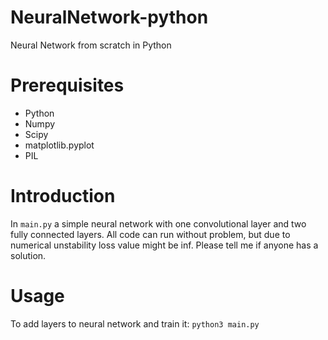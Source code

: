 # NeuralNetwork-python
Neural Network from scratch in Python

# Prerequisites
- Python
- Numpy
- Scipy
- matplotlib.pyplot
- PIL

# Introduction
In `main.py` a simple neural network with one convolutional layer and two fully connected layers.
All code can run without problem, but due to numerical unstability loss value might be inf. Please tell me if anyone has a solution. 

# Usage
To add layers to neural network and train it: `python3 main.py`

